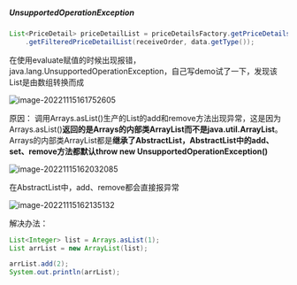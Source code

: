 ##### UnsupportedOperationException

```java
List<PriceDetail> priceDetailList = priceDetailsFactory.getPriceDetailsImplWithFilter()
    .getFilteredPriceDetailList(receiveOrder, data.getType());
```

在使用evaluate赋值的时候出现报错，java.lang.UnsupportedOperationException，自己写demo试了一下，发现该List是由数组转换而成

![image-20221115161752605](https://shan-edu.oss-cn-chengdu.aliyuncs.com/img/202211151617733.png)

 原因：
	调用Arrays.asList()生产的List的add和remove方法出现异常，这是因为Arrays.asList()**返回的是Arrays的内部类ArrayList而不是java.util.ArrayList**。Arrays的内部类ArrayList都是**继承了AbstractList，AbstractList中的add、set、remove方法都默认throw new UnsupportedOperationException()**

![image-20221115162032085](https://shan-edu.oss-cn-chengdu.aliyuncs.com/img/202211151620130.png)

在AbstractList中，add、remove都会直接报异常

![image-20221115162135132](https://shan-edu.oss-cn-chengdu.aliyuncs.com/img/202211151621169.png)

解决办法：

```java
List<Integer> list = Arrays.asList(1);
List arrList = new ArrayList(list);

arrList.add(2);
System.out.println(arrList);
```

